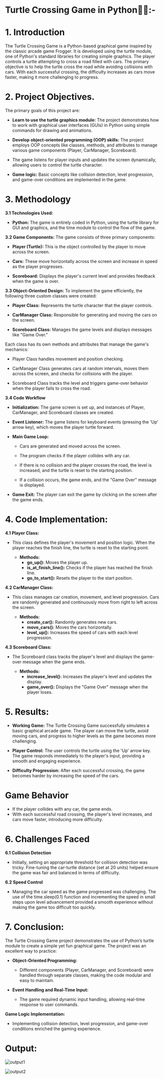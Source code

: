 # Turtle Crossing Game in Python🐢🚗:- 
# 1. Introduction
The Turtle Crossing Game is a Python-based graphical game inspired by the classic arcade game Frogger. It is developed using the turtle module, one of Python's standard libraries for creating simple graphics. The player controls a turtle attempting to cross a road filled with cars. The primary objective is to help the turtle cross the road while avoiding collisions with cars. With each successful crossing, the difficulty increases as cars move faster, making it more challenging to progress.

# 2. Project Objectives.
The primary goals of this project are:
- **Learn to use the turtle graphics module:** The project demonstrates how to work with graphical user interfaces (GUIs) in Python using simple commands for drawing and animations.

- **Develop object-oriented programming (OOP) skills:** The project employs OOP concepts like classes, methods, and attributes to manage various game components (Player, CarManager, Scoreboard).

- The game listens for player inputs and updates the screen dynamically, allowing users to control the turtle character.

- **Game logic:** Basic concepts like collision detection, level progression, and game-over conditions are implemented in the game.

# 3. Methodology
**3.1 Technologies Used:**
- **Python:** The game is entirely coded in Python, using the turtle library for GUI and graphics, and the time module to control the flow of the game.

**3.2 Game Components:**
The game consists of three primary components:

- **Player (Turtle):** This is the object controlled by the player to move across the screen.

- **Cars:** These move horizontally across the screen and increase in speed as the player progresses.

- **Scoreboard:** Displays the player's current level and provides feedback when the game is over.

**3.3 Object-Oriented Design:**
To implement the game efficiently, the following three custom classes were created:
- **Player Class:** Represents the turtle character that the player controls.

- **CarManager Class:** Responsible for generating and moving the cars on the screen.

- **Scoreboard Class:** Manages the game levels and displays messages like "Game Over."

Each class has its own methods and attributes that manage the game's mechanics:

- Player Class handles movement and position checking.

- CarManager Class generates cars at random intervals, moves them across the screen, and checks for collisions with the player.

- Scoreboard Class tracks the level and triggers game-over behavior when the player fails to cross the road.

**3.4 Code Workflow**
- **Initialization:** The game screen is set up, and instances of Player, CarManager, and Scoreboard classes are created.
- **Event Listener:** The game listens for keyboard events (pressing the 'Up' arrow key), which moves the player turtle forward.
- **Main Game Loop:** 
   - Cars are generated and moved across the screen.

   - The program checks if the player collides with any car.

   - If there is no collision and the player crosses the road, the level is increased, and the turtle is reset to the starting position.

   - If a collision occurs, the game ends, and the "Game Over" message is displayed.

- **Game Exit:** The player can exit the game by clicking on the screen after the game ends.

# 4. Code Implementation:

**4.1 Player Class:**
- This class defines the player's movement and position logic. When the player reaches the finish line, the turtle is reset to the starting point.

    - **Methods:**
      - **go_up():** Moves the player up.
      - **is_at_finish_line():** Checks if the player has reached the finish line.
      - **go_to_start():** Resets the player to the start position.

**4.2 CarManager Class:**
- This class manages car creation, movement, and level progression. Cars are randomly generated and continuously move from right to left across the screen.

   - **Methods:**
     - **create_car():** Randomly generates new cars.
     - **move_cars():** Moves the cars horizontally.
     - **level_up():** Increases the speed of cars with each level progression.

**4.3 Scoreboard Class:**
 - The Scoreboard class tracks the player's level and displays the game-over message when the game ends.

   - **Methods:**
     - **increase_level():** Increases the player's level and updates the display.
     - **game_over():** Displays the "Game Over" message when the player loses.

# 5. Results: 
- **Working Game:** The Turtle Crossing Game successfully simulates a basic graphical arcade game. The player can move the turtle, avoid moving cars, and progress to higher levels as the game becomes more challenging.

- **Player Control:** The user controls the turtle using the 'Up' arrow key. The game responds immediately to the player's input, providing a smooth and engaging experience.

- **Difficulty Progression:** After each successful crossing, the game becomes harder by increasing the speed of the cars.

# Game Behavior
- If the player collides with any car, the game ends.
- With each successful road crossing, the player's level increases, and cars move faster, introducing more difficulty.

# 6. Challenges Faced
**6.1 Collision Detection** 
  - Initially, setting an appropriate threshold for collision detection was tricky. Fine-tuning the car-turtle distance (set at 20 units) helped ensure the game was fair and balanced in terms of difficulty.

**6.2 Speed Control** 
  - Managing the car speed as the game progressed was challenging. The use of the time.sleep(0.1) function and incrementing the speed in small steps upon level advancement provided a smooth experience without making the game too difficult too quickly.

# 7. Conclusion: 
The Turtle Crossing Game project demonstrates the use of Python’s turtle module to create a simple yet fun graphical game. The project was an excellent way to practice:

- **Object-Oriented Programming:** 
   - Different components (Player, CarManager, and Scoreboard) were handled through separate classes, making the code modular and easy to maintain.

- **Event Handling and Real-Time Input:**
   - The game required dynamic input handling, allowing real-time response to user commands.

**Game Logic Implementation:**
   - Implementing collision detection, level progression, and game-over conditions enriched the gaming experience.

# Output:
![output1](https://github.com/user-attachments/assets/05bf7b52-f2a5-4566-afd0-4f0bf685d154)

![output2](https://github.com/user-attachments/assets/e43b0743-9980-4b58-b156-a4a96045e97a)
